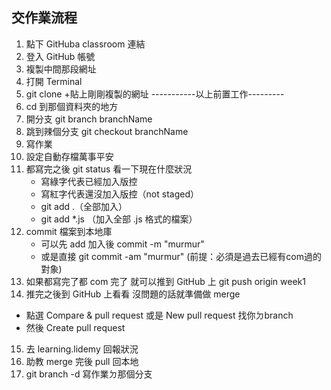 ## 交作業流程
1. 點下 GitHuba classroom 連結
2. 登入 GitHub 帳號
3. 複製中間那段網址
4. 打開 Terminal
5. git clone +貼上剛剛複製的網址
-----------以上前置工作---------
6. cd 到那個資料夾的地方
7. 開分支 git branch branchName
8. 跳到辣個分支 git checkout branchName
9. 寫作業
10. 設定自動存檔萬事平安
11. 都寫完之後 git status 看一下現在什麼狀況
    - 寫綠字代表已經加入版控
    - 寫紅字代表還沒加入版控（not staged）
    - git add .（全部加入）
    - git add *.js （加入全部 .js 格式的檔案）
12. commit 檔案到本地庫
    - 可以先 add 加入後 commit -m "murmur"
    - 或是直接 git commit -am "murmur" (前提：必須是過去已經有com過的對象)
13.  如果都寫完了都 com 完了 就可以推到 GitHub 上 git push origin week1
14.  推完之後到 GitHub 上看看 沒問題的話就準備做 merge
- 點選 Compare & pull request 或是 New pull request 找你ㄉbranch
- 然後 Create pull request
15.  去 learning.lidemy 回報狀況
16.  助教 merge 完後 pull 回本地
17.  git branch -d 寫作業ㄉ那個分支